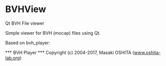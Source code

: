 # BVHView
Qt BVH File viewer

Simple viewer for BVH (mocap) files using Qt.

Based on bvh_player:

***  BVH Player
***  Copyright (c) 2004-2017, Masaki OSHITA (www.oshita-lab.org)
